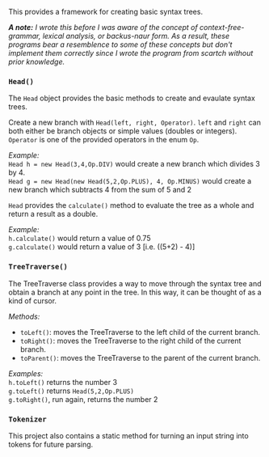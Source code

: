 This provides a framework for creating basic syntax trees. 

*__A note:__ I wrote this before I was aware of the concept of context-free-grammar, lexical analysis, or backus-naur form. As a result, these programs bear a resemblence to some of these concepts but don't implement them correctly since I wrote the program from scartch without prior knowledge.*

### `Head()`

The `Head` object provides the basic methods to create and evaulate syntax trees.

Create a new branch with `Head(left, right, Operator)`. `left` and `right` can both either be branch objects or simple values (doubles or integers). `Operator` is one of the provided operators in the enum `Op`. 

*Example:*</br>
`Head h = new Head(3,4,Op.DIV)` would create a new branch which divides 3 by 4.</br> 
`Head g = new Head(new Head(5,2,Op.PLUS), 4, Op.MINUS)` would create a new branch which subtracts 4 from the sum of 5 and 2

`Head` provides the `calculate()` method to evaluate the tree as a whole and return a result as a double. 

*Example:*</br>
`h.calculate()` would return a value of 0.75</br>
`g.calculate()` would return a value of 3 [i.e. ((5+2) - 4)] </br>


### `TreeTraverse()`

The TreeTraverse class provides a way to move through the syntax tree and obtain a branch at any point in the tree. In this way, it can be thought of as a kind of cursor. 

*Methods:*
- `toLeft()`: moves the TreeTraverse to the left child of the current branch. 
- `toRight()`: moves the TreeTraverse to the right child of the current branch.
- `toParent()`: moves the TreeTraverse to the parent of the current branch. 

*Examples:*</br>
`h.toLeft()` returns the number 3</br>
`g.toLeft()` returns `Head(5,2,Op.PLUS)`</br>
`g.toRight()`, run again, returns the number 2

### `Tokenizer`

This project also contains a static method for turning an input string into tokens for future parsing.
